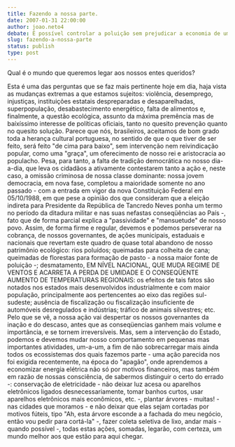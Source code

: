 ```yaml
---
title: Fazendo a nossa parte.
date: 2007-01-31 22:00:00
author: joao.neto4
debate: É possível controlar a poluição sem prejudicar a economia de um país?
slug: fazendo-a-nossa-parte
status: publish 
type: post
---
```


Qual é o mundo que queremos legar aos nossos entes queridos?  

Esta é uma das perguntas que se faz mais pertinente hoje em dia, haja vista as mudanças extremas a que estamos sujeitos: violência, desemprego, injustiças, instituições estatais despreparadas e desaparelhadas, superpopulação, desabastecimento energético, falta de alimentos e, finalmente, a questão ecológica, assunto da máxima premência mas de baíxíssimo interesse de políticas oficiais, tanto no quesito prevenção quanto no quesito solução. Parece que nós, brasileiros, aceitamos de bom grado toda a herança cultural portuguesa, no sentido de que o que tiver de ser feito, será feito "de cima para baixo", sem intervenção nem reivindicação popular, como uma "graça", um oferecimento de nosso rei e aristocracia ao populacho. Pesa, para tanto, a falta de tradição democrática no nosso dia-a-dia, que leva os cidadãos a ativamente contestarem tanto a ação e, neste caso, a omissão criminosa de nossa classe dominante: nossa jovem democracia, em nova fase, completou a maioridade somente no ano passado - com a entrada em vigor da nova Constituição Federal em 05/10/1988, em que pese a opinião dos que consideram que a eleição indireta para Presidente da República de Tancredo Neves ponha um termo no período da ditadura militar e nas suas nefastas conseqüências ao País -, fato que de forma parcial explica a "passividade" e "mansuetude" de nosso povo. Assim, de forma firme e regular, devemos e podemos perseverar na cobrança, de nossos governantes, de ações municipais, estaduais e nacionais que revertam este quadro de quase total abandono de nosso patrimônio ecológico: rios poluídos; queimadas para colheita de cana; queimadas de florestas para formação de pasto - a nossa maior fonte de poluição -; desmatamento, EM NÍVEL NACIONAL, QUE MUDA REGIME DE VENTOS E ACARRETA A PERDA DE UMIDADE E O CONSEQÜENTE AUMENTO DE TEMPERATURAS REGIONAIS: os efeitos de tais fatos são notados nos estados mais desenvolvidos industrialmente e com maior população, principalmente aos pertencentes ao eixo das regiões sul-sudeste; ausência de fiscalização ou fiscalização insuficiente de automóveis desregulados e indústrias; tráfico de animais silvestres; etc. Pelo que se vê, a nossa ação vai despertar os nossos governantes da inação e do descaso, antes que as conseqüencias ganhem mais volume e importância, e se tornem irreversíveis. Mas, sem a intervenção do Estado, podemos e devemos mudar nosso comportamento em pequenas mas importantes atividades, um-a-um, a fim de não sobrecarregar mais ainda todos os ecossistemas dos quais fazemos parte - uma ação parecida nos foi exigida recentemente, na época do "apagão", onde aprendemos a economizar energia elétrica não só por motivos financeiros, mas também em razão de nossas consciência, de sabermos distinguir o certo do errado -: conservação de eletricidade - não deixar luz acesa ou aparelhos eletrônicos ligados desnecessariamente, tomar banhos curtos, usar aparelhos eletrônicos mais econômicos, etc. -, plantar árvores - muitas! - nas cidades que moramos - e não deixar que elas sejam cortadas por motivos fúteis, tipo "Ah, esta árvore esconde a a fachada do meu negócio, então vou pedir para cortá-la" -, fazer coleta seletiva de lixo, andar mais - quando possível -, todas estas ações, somadas, legarão, com certeza, um mundo melhor aos que estão para aqui chegar.
